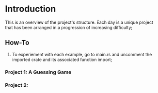 # Introduction

This is an overview of the project's structure. Each day is a unique project that has been arranged in a progression of increasing difficulty;

## How-To

1. To experiement with each example, go to main.rs and uncomment the imported crate and its associated function import;

### Project 1: A Guessing Game

### Project 2:
